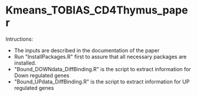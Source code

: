 # Kmeans_TOBIAS_CD4Thymus_paper



Intructions:

 - The inputs are described in the documentation of the paper
 - Run "InstallPackages.R" first to assure that all necessary packages are installed.
 - "Bound_DOWNdata_DiffBinding.R" is the script to extract information for Down regulated genes
 - "Bound_UPdata_DiffBinding.R" is the script to extract information for UP regulated genes
